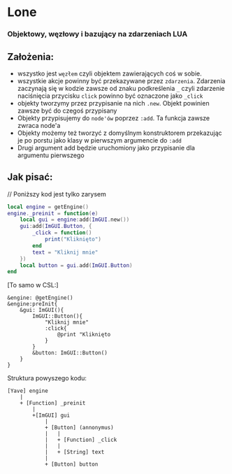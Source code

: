 # Lone
### Objektowy, węzłowy i bazujący na zdarzeniach LUA

## Założenia:
- wszystko jest `węzłem` czyli objektem zawierających coś w sobie.
- wszystkie akcje powinny być przekazywane przez `zdarzenia`. Zdarzenia zaczynają się w kodzie zawsze od znaku podkreślenia `_` czyli zdarzenie naciśnięcia przycisku `click` powinno być oznaczone jako `_click`
- objekty tworzymy przez przypisanie na nich `.new`. Objekt powinien zawsze być do czegoś przypisany
- Objekty przypisujemy do `node'ów` poprzez `:add`. Ta funkcja zawsze zwraca node'a
- Objekty możemy też tworzyć z domyślnym konstruktorem przekazując je po porstu jako klasy w pierwszym argumencie do `:add`
- Drugi argument add będzie uruchomiony jako przypisanie dla argumentu pierwszego
## Jak pisać:

// Poniższy kod jest tylko zarysem
```lua
local engine = getEngine()
engine._preinit = function(e)
    local gui = engine:add(ImGUI.new())   
    gui:add(ImGUI.Button, {
        _click = function()
            print("Kliknięto")
        end
        text = "Kliknij mnie"
    })
    local button = gui.add(ImGUI.Button)
end

```
[To samo w CSL:]
```CSL
&engine: @getEngine()
&engine:preInit{
    &gui: ImGUI(){
        ImGUI::Button(){
            "Kliknij mnie"
            :click{
                @print "Kliknięto
            }
        }
        &button: ImGUI::Button()
    }
}
```


Struktura powyszego kodu:
```
[Yave] engine
    |
    + [Function] _preinit
        |
        +[ImGUI] gui 
            |
            + [Button] (annonymus)
            |   |
            |   + [Function] _click
            |   |
            |   + [String] text
            |
            + [Button] button
```